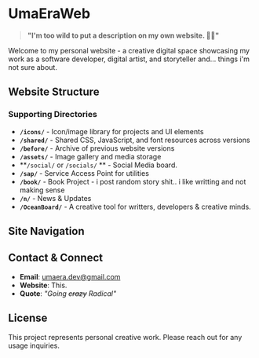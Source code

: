 # UmaEraWeb

> **"I'm too wild to put a description on my own website. 🤘😭"**

Welcome to my personal website - a creative digital space showcasing my work as a software developer, digital artist, and storyteller and... things i'm not sure about.


## Website Structure

### Supporting Directories

- **`/icons/`** - Icon/image library for projects and UI elements
- **`/shared/`** - Shared CSS, JavaScript, and font resources across versions
- **`/before/`** - Archive of previous website versions
- **`/assets/`** - Image gallery and media storage
- **`/social/` or `/socials/` ** - Social Media board.
- **`/sap/`** - Service Access Point for utilities
- **`/book/`** - Book Project - i post random story shit.. i like writting and not making sense
- **`/n/`** - News & Updates
- **`/OceanBoard/`** - A creative tool for writters, developers & creative minds.

## Site Navigation

## Contact & Connect

- **Email**: [umaera.dev@gmail.com](mailto:umaera.dev@gmail.com)
- **Website**: This.
- **Quote**: *"Going ~~crazy~~ Radical"*

## License

This project represents personal creative work. Please reach out for any usage inquiries.

